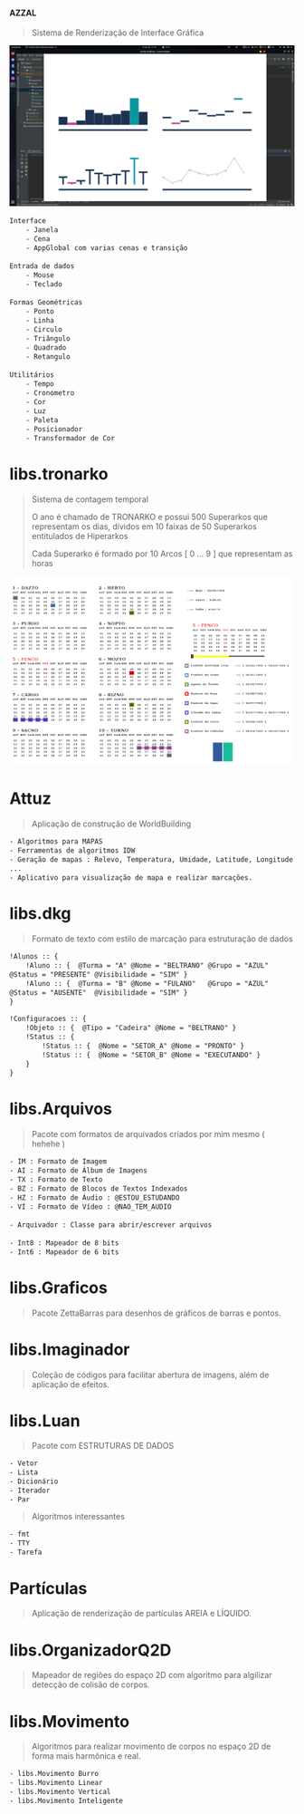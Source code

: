 #### AZZAL

> Sistema de Renderização de Interface Gráfica

![AZZAL](https://github.com/luandkg/Azzal/blob/master/res/azzal_01.png)

    Interface
        - Janela
        - Cena
        - AppGlobal com varias cenas e transição

    Entrada de dados
        - Mouse
        - Teclado
        
    Formas Geométricas
        - Ponto
        - Linha
        - Circulo
        - Triângulo
        - Quadrado
        - Retangulo
        
    Utilitários
        - Tempo
        - Cronometro
        - Cor
        - Luz
        - Paleta
        - Posicionador
        - Transformador de Cor


# libs.tronarko

> Sistema de contagem temporal
> 
> O ano é chamado de TRONARKO e possui 500 Superarkos que representam os dias, dividos em 10 faixas de 50 Superarkos entitulados de Hiperarkos
>
> Cada Superarko é formado por 10 Arcos [ 0 ... 9 ] que representam as horas

![TRONARKO](https://github.com/luandkg/Azzal/blob/master/res/tronarko.png)


# Attuz

> Aplicação de construção de WorldBuilding

    - Algoritmos para MAPAS
    - Ferramentas de algoritmos IDW
    - Geração de mapas : Relevo, Temperatura, Umidade, Latitude, Longitude ...
    - Aplicativo para visualização de mapa e realizar marcações.


# libs.dkg

> Formato de texto com estilo de marcação para estruturação de dados

~~~
!Alunos :: {
    !Aluno :: {  @Turma = "A" @Nome = "BELTRANO" @Grupo = "AZUL" @Status = "PRESENTE" @Visibilidade = "SIM" }
    !Aluno :: {  @Turma = "B" @Nome = "FULANO"   @Grupo = "AZUL" @Status = "AUSENTE"  @Visibilidade = "SIM" }
}
~~~

~~~
!Configuracoes :: {
    !Objeto :: {  @Tipo = "Cadeira" @Nome = "BELTRANO" }
    !Status :: {
        !Status :: {  @Nome = "SETOR_A" @Nome = "PRONTO" }
        !Status :: {  @Nome = "SETOR_B" @Nome = "EXECUTANDO" }
    }
}
~~~

# libs.Arquivos

> Pacote com formatos de arquivados criados por mim mesmo ( hehehe )

    - IM : Formato de Imagem
    - AI : Formato de Álbum de Imagens
    - TX : Formato de Texto
    - BZ : Formato de Blocos de Textos Indexados
    - HZ : Formato de Áudio : @ESTOU_ESTUDANDO
    - VI : Formato de Vídeo : @NAO_TEM_AUDIO

    - Arquivador : Classe para abrir/escrever arquivos

    - Int8 : Mapeador de 8 bits
    - Int6 : Mapeador de 6 bits

# libs.Graficos

> Pacote ZettaBarras para desenhos de gráficos de barras e pontos.

# libs.Imaginador

> Coleção de códigos para facilitar abertura de imagens, além de aplicação de efeitos.

# libs.Luan

> Pacote com ESTRUTURAS DE DADOS

    - Vetor
    - Lista
    - Dicionário
    - Iterador
    - Par

> Algoritmos interessantes

    - fmt 
    - TTY
    - Tarefa

# Partículas

> Aplicação de renderização de partículas AREIA e LÍQUIDO.

# libs.OrganizadorQ2D

> Mapeador de regiões do espaço 2D com algoritmo para algilizar detecção de colisão de corpos.

# libs.Movimento

> Algoritmos para realizar movimento de corpos no espaço 2D de forma mais harmônica e real.

    - libs.Movimento Burro
    - libs.Movimento Linear
    - libs.Movimento Vertical
    - libs.Movimento Inteligente
